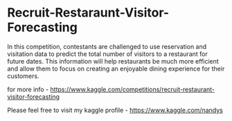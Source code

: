 # Recruit-Restaraunt-Visitor-Forecasting

In this competition, contestants are challenged to use reservation and visitation data to predict the total number of visitors to a restaurant for future dates. 
This information will help restaurants be much more efficient and allow them to focus on creating an enjoyable dining experience for their customers.

for more info - https://www.kaggle.com/competitions/recruit-restaurant-visitor-forecasting

Please feel free to visit my kaggle profile - https://www.kaggle.com/nandys

